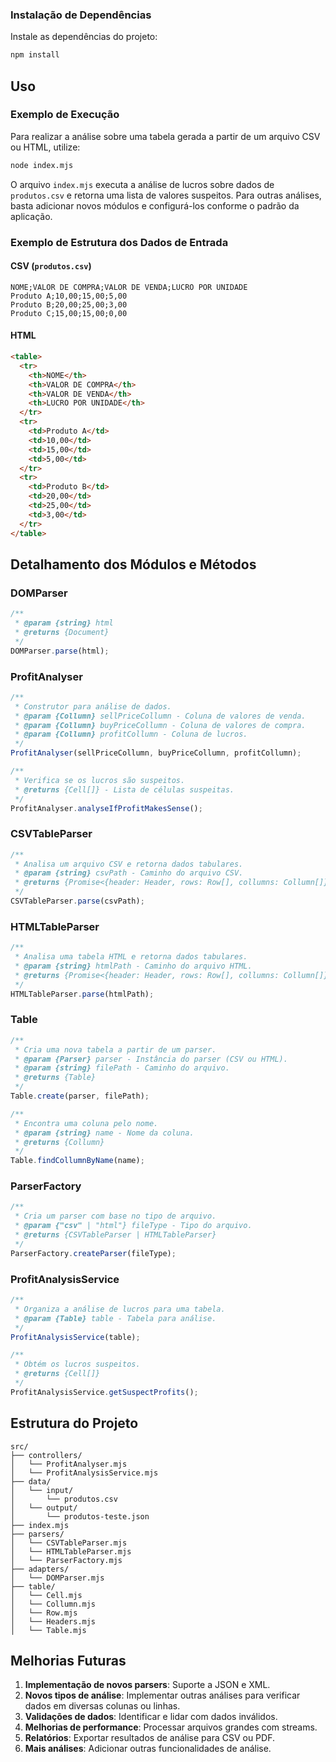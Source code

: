 
### Instalação de Dependências

Instale as dependências do projeto:

```bash
npm install
```

## Uso

### Exemplo de Execução

Para realizar a análise sobre uma tabela gerada a partir de um arquivo CSV ou HTML, utilize:

```bash
node index.mjs
```

O arquivo `index.mjs` executa a análise de lucros sobre dados de `produtos.csv` e retorna uma lista de valores suspeitos. Para outras análises, basta adicionar novos módulos e configurá-los conforme o padrão da aplicação.

### Exemplo de Estrutura dos Dados de Entrada

#### CSV (`produtos.csv`)

```csv
NOME;VALOR DE COMPRA;VALOR DE VENDA;LUCRO POR UNIDADE
Produto A;10,00;15,00;5,00
Produto B;20,00;25,00;3,00
Produto C;15,00;15,00;0,00
```

#### HTML

```html
<table>
  <tr>
    <th>NOME</th>
    <th>VALOR DE COMPRA</th>
    <th>VALOR DE VENDA</th>
    <th>LUCRO POR UNIDADE</th>
  </tr>
  <tr>
    <td>Produto A</td>
    <td>10,00</td>
    <td>15,00</td>
    <td>5,00</td>
  </tr>
  <tr>
    <td>Produto B</td>
    <td>20,00</td>
    <td>25,00</td>
    <td>3,00</td>
  </tr>
</table>
```

## Detalhamento dos Módulos e Métodos

### DOMParser

```javascript
/**
 * @param {string} html
 * @returns {Document}
 */
DOMParser.parse(html);
```

### ProfitAnalyser

```javascript
/**
 * Construtor para análise de dados.
 * @param {Collumn} sellPriceCollumn - Coluna de valores de venda.
 * @param {Collumn} buyPriceCollumn - Coluna de valores de compra.
 * @param {Collumn} profitCollumn - Coluna de lucros.
 */
ProfitAnalyser(sellPriceCollumn, buyPriceCollumn, profitCollumn);

/**
 * Verifica se os lucros são suspeitos.
 * @returns {Cell[]} - Lista de células suspeitas.
 */
ProfitAnalyser.analyseIfProfitMakesSense();
```

### CSVTableParser

```javascript
/**
 * Analisa um arquivo CSV e retorna dados tabulares.
 * @param {string} csvPath - Caminho do arquivo CSV.
 * @returns {Promise<{header: Header, rows: Row[], collumns: Collumn[]}>}
 */
CSVTableParser.parse(csvPath);
```

### HTMLTableParser

```javascript
/**
 * Analisa uma tabela HTML e retorna dados tabulares.
 * @param {string} htmlPath - Caminho do arquivo HTML.
 * @returns {Promise<{header: Header, rows: Row[], collumns: Collumn[]}>}
 */
HTMLTableParser.parse(htmlPath);
```

### Table

```javascript
/**
 * Cria uma nova tabela a partir de um parser.
 * @param {Parser} parser - Instância do parser (CSV ou HTML).
 * @param {string} filePath - Caminho do arquivo.
 * @returns {Table}
 */
Table.create(parser, filePath);

/**
 * Encontra uma coluna pelo nome.
 * @param {string} name - Nome da coluna.
 * @returns {Collumn}
 */
Table.findCollumnByName(name);
```

### ParserFactory

```javascript
/**
 * Cria um parser com base no tipo de arquivo.
 * @param {"csv" | "html"} fileType - Tipo do arquivo.
 * @returns {CSVTableParser | HTMLTableParser}
 */
ParserFactory.createParser(fileType);
```

### ProfitAnalysisService

```javascript
/**
 * Organiza a análise de lucros para uma tabela.
 * @param {Table} table - Tabela para análise.
 */
ProfitAnalysisService(table);

/**
 * Obtém os lucros suspeitos.
 * @returns {Cell[]}
 */
ProfitAnalysisService.getSuspectProfits();
```

## Estrutura do Projeto

```
src/
├── controllers/
│   └── ProfitAnalyser.mjs
│   └── ProfitAnalysisService.mjs
├── data/
│   └── input/
│       └── produtos.csv
│   └── output/
│       └── produtos-teste.json
├── index.mjs
├── parsers/
│   └── CSVTableParser.mjs
│   └── HTMLTableParser.mjs
│   └── ParserFactory.mjs
├── adapters/
│   └── DOMParser.mjs
├── table/
│   └── Cell.mjs
│   └── Collumn.mjs
│   └── Row.mjs
│   └── Headers.mjs
│   └── Table.mjs
```

## Melhorias Futuras

1. **Implementação de novos parsers**: Suporte a JSON e XML.
2. **Novos tipos de análise**: Implementar outras análises para verificar dados em diversas colunas ou linhas.
3. **Validações de dados**: Identificar e lidar com dados inválidos.
4. **Melhorias de performance**: Processar arquivos grandes com streams.
5. **Relatórios**: Exportar resultados de análise para CSV ou PDF.
6. **Mais análises**: Adicionar outras funcionalidades de análise.
